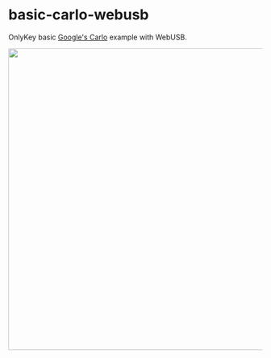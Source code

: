 # basic-carlo-webusb

OnlyKey basic [Google's Carlo](https://github.com/GoogleChromeLabs/carlo) example with WebUSB.

<img width=600 src="https://user-images.githubusercontent.com/211411/52535459-cbb75700-2d4e-11e9-9527-4dfc7d4c57be.jpg" />
